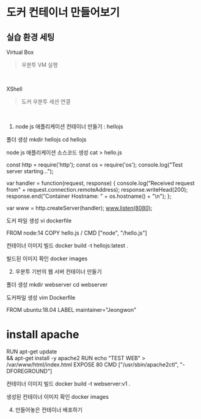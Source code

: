 # 도커 컨테이너 만들어보기

## 실습 환경 세팅

 Virtual Box
> 우분투 VM 실행
<br />
 
 XShell   
> 도커 우분투 세션 연결
<br />




1. node js 애플리케이션 컨테이너 만들기 : hellojs

폴더 생성
mkdir hellojs
cd hellojs


node js 애플리케이션 소스코드 생성
cat > hello.js

const http = require('http');
const os = require('os');
console.log("Test server starting...");

var handler = function(request, response) {
  console.log("Received request from" + request.connection.remoteAddress);
  response.writeHead(200);
  response.end("Container Hostname: " + os.hostname() + "\n");
};

var www = http.createServer(handler);
www.listen(8080);



도커 파일 생성
vi dockerfile

FROM node:14
COPY hello.js /
CMD ["node", "/hello.js"]


컨테이너 이미지 빌드
docker build -t hellojs:latest .


빌드된 이미지 확인
docker images






2. 우분투 기반의 웹 서버 컨테이너 만들기

폴더 생성
mkdir webserver
cd webserver


도커파일 생성
vim Dockerfile

FROM ubuntu:18.04
LABEL maintainer="Jeongwon"
# install apache
RUN apt-get update \
  && apt-get install -y apache2
RUN echo "TEST WEB" > /var/www/html/index.html
EXPOSE 80
CMD ["/usr/sbin/apache2ctl", "-DFOREGROUND"]


컨테이너 이미지 빌드
docker build -t webserver:v1 .


생성된 컨테이너 이미지 확인
docker images



4. 만들어놓은 컨테이너 배포하기
